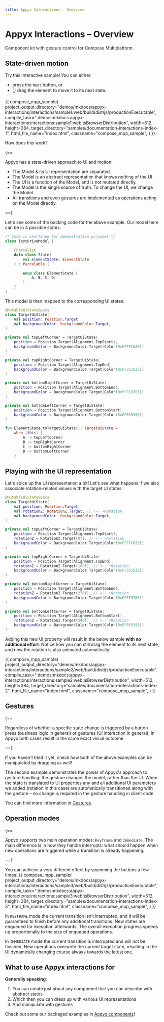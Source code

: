 ```yaml
---
title: Appyx Interactions – Overview
---
```


# Appyx Interactions – Overview

Component kit with gesture control for Compose Multiplatform.


## State-driven motion

Try this interactive sample! You can either:

- press the `Next` button, or
- 👆 drag the element to move it to its next state.

{{
    compose_mpp_sample(
        project_output_directory="demos/mkdocs/appyx-interactions/interactions/sample1/web/build/dist/js/productionExecutable",
        compile_task=":demos:mkdocs:appyx-interactions:interactions:sample1:web:jsBrowserDistribution",
        width=512,
        height=384,
        target_directory="samples/documentation-interactions-index-1",
        html_file_name="index.html",
        classname="compose_mpp_sample",
    )
}}


How does this work?

{==

Appyx has a state-driven approach to UI and motion:

- The Model & its UI representation are separated.
- The Model is an abstract representation that knows nothing of the UI.
- The UI is a function of the Model, and is not mutated directly.
- The Model is the single source of truth. To change the UI, we change the Model.
- All transitions and even gestures are implemented as operations acting on the Model directly.

==}


Let's see some of the backing code for the above example. Our model here can be in 4 possible states:

```kotlin
/* Code is shortened for demonstration purposes */
class TestDriveModel {

    @Parcelize
    data class State(
        val elementState: ElementState
    ) : Parcelable {
        
        enum class ElementState {
            A, B, C, D;
        }
    }
}
```

This model is then mapped to the corresponding UI states:

```kotlin
@MutableUiStateSpecs
class TargetUiState(
    val position: Position.Target,
    val backgroundColor: BackgroundColor.Target,
)

private val topLeftCorner = TargetUiState(
    position = Position.Target(Alignment.TopStart),
    backgroundColor = BackgroundColor.Target(Color(0xFFFFC629))
)

private val topRightCorner = TargetUiState(
    position = Position.Target(Alignment.TopEnd),
    backgroundColor = BackgroundColor.Target(Color(0xFF353535))
)

private val bottomRightCorner = TargetUiState(
    position = Position.Target(Alignment.BottomEnd),
    backgroundColor = BackgroundColor.Target(Color(0xFFFE9763))
)

private val bottomLeftCorner = TargetUiState(
    position = Position.Target(Alignment.BottomStart),
    backgroundColor = BackgroundColor.Target(Color(0xFF855353))
)

fun ElementState.toTargetUiState(): TargetUiState =
    when (this) {
        A -> topLeftCorner
        B -> topRightCorner
        C -> bottomRightCorner
        D -> bottomLeftCorner
    }
```

## Playing with the UI representation

Let's spice up the UI representation a bit! Let's see what happens if we also associate rotation-related values with the target UI states:

```kotlin
@MutableUiStateSpecs
class TargetUiState(
    val position: Position.Target,
    val rotationZ: RotationZ.Target, // <-- +Rotation
    val backgroundColor: BackgroundColor.Target,
)

private val topLeftCorner = TargetUiState(
    position = Position.Target(Alignment.TopStart),
    rotationZ = RotationZ.Target(0f), // <-- +Rotation
    backgroundColor = BackgroundColor.Target(Color(0xFFFFC629))
)

private val topRightCorner = TargetUiState(
    position = Position.Target(Alignment.TopEnd),
    rotationZ = RotationZ.Target(180f), // <-- +Rotation
    backgroundColor = BackgroundColor.Target(Color(0xFF353535))
)

private val bottomRightCorner = TargetUiState(
    position = Position.Target(Alignment.BottomEnd),
    rotationZ = RotationZ.Target(270f), // <-- +Rotation
    backgroundColor = BackgroundColor.Target(Color(0xFFFE9763))
)

private val bottomLeftCorner = TargetUiState(
    position = Position.Target(Alignment.BottomStart),
    rotationZ = RotationZ.Target(540f), // <-- +Rotation
    backgroundColor = BackgroundColor.Target(Color(0xFF855353))
)
```

Adding this new UI property will result in the below sample **with no additional effort**. Notice how you can still drag the element to its next state, and now the rotation is also animated automatically:


{{
    compose_mpp_sample(
        project_output_directory="demos/mkdocs/appyx-interactions/interactions/sample2/web/build/dist/js/productionExecutable",
        compile_task=":demos:mkdocs:appyx-interactions:interactions:sample2:web:jsBrowserDistribution",
        width=512,
        height=384,
        target_directory="samples/documentation-interactions-index-2",
        html_file_name="index.html",
        classname="compose_mpp_sample",
    )
}}


## Gestures

{==

Regardless of whether a specific state change is triggered by a button press (business logic in general) or gestures (UI interaction in general), in Appyx both cases result in the same exact visual outcome.

==}

If you haven't tried it yet, check how both of the above examples can be manipulated by dragging as well!

The second example demonstrates the power of Appyx's approach to gesture handling: the gesture changes the model, rather than the UI. When the state is translated to UI properties any and all additional UI parameters we added (rotation in this case) are automatically transitioned along with the gesture – no change is required in the gesture handling in client code.

You can find more information in [Gestures](gestures.md).



## Operation modes

{==

Appyx supports two main operation modes: `Keyframe` and `Immediate`. The main difference is in how they handle interrupts: what should happen when new operations are triggered while a transition is already happening.

==}

You can achieve a very different effect by spamming the buttons a few times:
{{
    compose_mpp_sample(
        project_output_directory="demos/mkdocs/appyx-interactions/interactions/sample3/web/build/dist/js/productionExecutable",
        compile_task=":demos:mkdocs:appyx-interactions:interactions:sample3:web:jsBrowserDistribution",
        width=512,
        height=384,
        target_directory="samples/documentation-interactions-index-3",
        html_file_name="index.html",
        classname="compose_mpp_sample",
    )
}}

In `KEYFRAME` mode the current transition isn’t interrupted, and it will be guaranteed to finish before any additional transitions. New states are enqueued for execution afterwards. The overall execution progress speeds up proportionally to the size of enqueued operations.

In `IMMEDIATE` mode the current transition is interrupted and will not be finished. New operations overwrite the current target state, resulting in the UI dynamically changing course always towards the latest one.



## What to use Appyx interactions for

**Generally speaking**:

1. You can create just about any component that you can describe with abstract states
2. Which then you can dress up with various UI representations
3. And manipulate with gestures


Check out some our packaged examples in [Appyx components](../components/index.md)!


